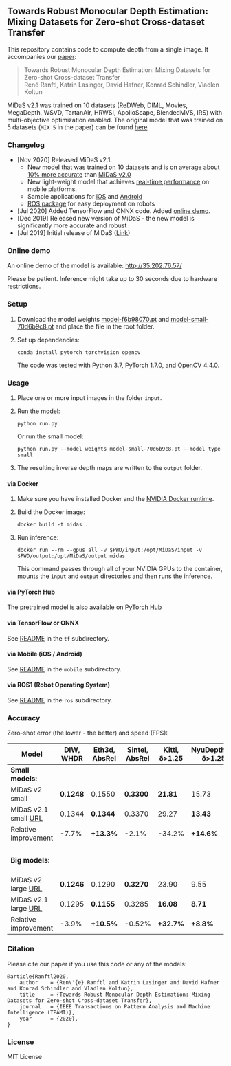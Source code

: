 ## Towards Robust Monocular Depth Estimation: Mixing Datasets for Zero-shot Cross-dataset Transfer

This repository contains code to compute depth from a single image. It accompanies our [paper](https://arxiv.org/abs/1907.01341v3):

>Towards Robust Monocular Depth Estimation: Mixing Datasets for Zero-shot Cross-dataset Transfer  
René Ranftl, Katrin Lasinger, David Hafner, Konrad Schindler, Vladlen Koltun

MiDaS v2.1 was trained on 10 datasets (ReDWeb, DIML, Movies, MegaDepth, WSVD, TartanAir, HRWSI, ApolloScape, BlendedMVS, IRS) with
multi-objective optimization enabled. 
The original model that was trained on 5 datasets  (`MIX 5` in the paper) can be found [here](https://github.com/intel-isl/MiDaS/releases/tag/v2)


### Changelog 
* [Nov 2020] Released MiDaS v2.1:
	- New model that was trained on 10 datasets and is on average about [10% more accurate](#Accuracy) than [MiDaS v2.0](https://github.com/intel-isl/MiDaS/releases/tag/v2)
	- New light-weight model that achieves [real-time performance](https://github.com/intel-isl/MiDaS/tree/master/mobile) on mobile platforms.
	- Sample applications for [iOS](https://github.com/intel-isl/MiDaS/tree/master/mobile/ios) and [Android](https://github.com/intel-isl/MiDaS/tree/master/mobile/android)
	- [ROS package](https://github.com/intel-isl/MiDaS/tree/master/ros) for easy deployment on robots
* [Jul 2020] Added TensorFlow and ONNX code. Added [online demo](http://35.202.76.57/).
* [Dec 2019] Released new version of MiDaS - the new model is significantly more accurate and robust
* [Jul 2019] Initial release of MiDaS ([Link](https://github.com/intel-isl/MiDaS/releases/tag/v1))

### Online demo

An online demo of the model is available: http://35.202.76.57/

Please be patient. Inference might take up to 30 seconds due to hardware restrictions.

### Setup 

1) Download the model weights [model-f6b98070.pt](https://github.com/intel-isl/MiDaS/releases/download/v2_1/model-f6b98070.pt) 
and [model-small-70d6b9c8.pt](https://github.com/intel-isl/MiDaS/releases/download/v2_1/model-small-70d6b9c8.pt) and place the
file in the root folder.

2) Set up dependencies: 

    ```shell
    conda install pytorch torchvision opencv
    ```

   The code was tested with Python 3.7, PyTorch 1.7.0, and OpenCV 4.4.0.

    
### Usage

1) Place one or more input images in the folder `input`.

2) Run the model:

    ```shell
    python run.py
    ```

    Or run the small model:

    ```shell
    python run.py --model_weights model-small-70d6b9c8.pt --model_type small
    ```

3) The resulting inverse depth maps are written to the `output` folder.


#### via Docker

1) Make sure you have installed Docker and the
   [NVIDIA Docker runtime](https://github.com/NVIDIA/nvidia-docker/wiki/Installation-\(Native-GPU-Support\)).

2) Build the Docker image:

    ```shell
    docker build -t midas .
    ```

3) Run inference:

    ```shell
    docker run --rm --gpus all -v $PWD/input:/opt/MiDaS/input -v $PWD/output:/opt/MiDaS/output midas
    ```

   This command passes through all of your NVIDIA GPUs to the container, mounts the
   `input` and `output` directories and then runs the inference.

#### via PyTorch Hub

The pretrained model is also available on [PyTorch Hub](https://pytorch.org/hub/intelisl_midas_v2/)

#### via TensorFlow or ONNX

See [README](https://github.com/intel-isl/MiDaS/tree/master/tf) in the `tf` subdirectory.

#### via Mobile (iOS / Android)

See [README](https://github.com/intel-isl/MiDaS/tree/master/mobile) in the `mobile` subdirectory.

#### via ROS1 (Robot Operating System)

See [README](https://github.com/intel-isl/MiDaS/tree/master/ros) in the `ros` subdirectory.


### Accuracy

Zero-shot error (the lower - the better) and speed (FPS):

| Model |  DIW, WHDR | Eth3d, AbsRel | Sintel, AbsRel | Kitti, δ>1.25 | NyuDepthV2, δ>1.25 | TUM, δ>1.25 | Speed, FPS |
|---|---|---|---|---|---|---|---|
| **Small models:** | | | | | | | iPhone 11 |
| MiDaS v2 small | **0.1248** | 0.1550 | **0.3300** | **21.81** | 15.73 | 17.00 | 0.6 |
| MiDaS v2.1 small [URL](https://github.com/intel-isl/MiDaS/releases/download/v2_1/model-small-70d6b9c8.pt) | 0.1344 | **0.1344** | 0.3370 | 29.27 | **13.43** | **14.53** | 30 |
| Relative improvement | -7.7% | **+13.3%** | -2.1% | -34.2% | **+14.6%** | **+14.5%** | **50x** |
| | | | | | | |
| **Big models:** | | | | | | | GPU RTX 2080Ti |
| MiDaS v2 large [URL](https://github.com/intel-isl/MiDaS/releases/download/v2/model-f46da743.pt) | **0.1246** | 0.1290 | **0.3270** | 23.90 | 9.55 | 14.29 | 59 |
| MiDaS v2.1 large [URL](https://github.com/intel-isl/MiDaS/releases/download/v2_1/model-f6b98070.pt) | 0.1295 | **0.1155** | 0.3285 | **16.08** | **8.71** | **12.51** | 59 |
| Relative improvement | -3.9% | **+10.5%** | -0.52% | **+32.7%** | **+8.8%** | **+12.5%** | 1x |


### Citation

Please cite our paper if you use this code or any of the models:
```
@article{Ranftl2020,
	author    = {Ren\'{e} Ranftl and Katrin Lasinger and David Hafner and Konrad Schindler and Vladlen Koltun},
	title     = {Towards Robust Monocular Depth Estimation: Mixing Datasets for Zero-shot Cross-dataset Transfer},
	journal   = {IEEE Transactions on Pattern Analysis and Machine Intelligence (TPAMI)},
	year      = {2020},
}
```


### License 

MIT License 
